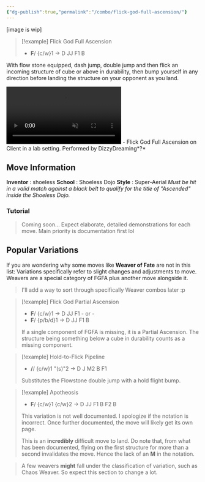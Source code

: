 ```yaml
---
{"dg-publish":true,"permalink":"/combo/flick-god-full-ascension/"}
---
```


\[image is wip\]

> [!example] Flick God Full Ascension
> - **F**/ {c/w}1 -> D JJ F1 B

With flow stone equipped, dash jump, double jump and then flick an incoming structure of cube or above in durability, then bump yourself in any direction before landing the structure on your opponent as you land.


<video controls loop autoplay muted>  
  <source src="https://files.catbox.moe/jzviqk.mp4" type="video/mp4">  
  Your browser does not support the video tag.  
</video>
 - Flick God Full Ascension on Client in a lab setting. Performed by DizzyDreaming*?*

## Move Information
**Inventor** : shoeless
**School** : Shoeless Dojo
**Style** : Super-Aerial
*Must be hit in a valid match against a black belt to qualify for the title of "Ascended" inside the Shoeless Dojo.*

### Tutorial
> Coming soon...
> Expect elaborate, detailed demonstrations for each move.
> Main priority is documentation first lol


## Popular Variations
If you are wondering why some moves like **Weaver of Fate** are not in this list:
Variations specifically refer to slight changes and adjustments to move.
Weavers are a special category of FGFA plus another move alongside it.
> I'll add a way to sort through specifically Weaver combos later :p

> [!example] Flick God Partial Ascension
> - **F**/ {c/w}1 -> D JJ F1
> \- or -
> - **F**/ {p/b/d}1 -> D JJ F1 B
> 
> If a single component of FGFA is missing, it is a Partial Ascension. 
> The structure being something below a cube in durability counts as a missing component.

> [!example] Hold-to-Flick Pipeline
> - **/**/ {c/w}1 "(s)"2 -> D J M2 B F1
> 
> Substitutes the Flowstone double jump with a hold flight bump.

> [!example] Apotheosis
> - **F**/ {c/w}1 {c/w}2 -> D JJ F1 B F2 B
> 
> This variation is not well documented. I apologize if the notation is incorrect.
> Once further documented, the move will likely get its own page.
> 
> This is an **incredibly** difficult move to land.
> Do note that, from what has been documented, flying on the first structure for more than a second invalidates the move. Hence the lack of an **M** in the notation.

> A few weavers **might** fall under the classification of variation, such as Chaos Weaver.
> So expect this section to change a lot.